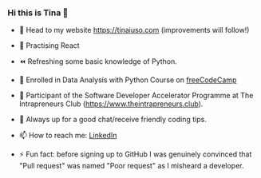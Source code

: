 ### Hi this is Tina 👋
- 🎉  Head to my website https://tinaiuso.com (improvements will follow!)
- 💪  Practising React
- ⏪  Refreshing some basic knowledge of Python.
- 🚧  Enrolled in Data Analysis with Python Course on [freeCodeCamp](https://www.freecodecamp.org/learn/data-analysis-with-python)
- 🚀  Participant of the Software Developer Accelerator Programme at The Intrapreneurs Club (https://www.theintrapreneurs.club).
- 💬  Always up for a good chat/receive friendly coding tips.
- 📫  How to reach me: [LinkedIn](https://www.linkedin.com/in/concetta-iuso)

- ⚡ Fun fact: before signing up to GitHub I was genuinely convinced that "Pull request" was named "Poor request" as I misheard a developer.
